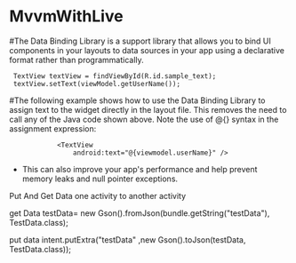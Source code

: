 # MvvmWithLive

#The Data Binding Library is a support library that allows you to bind UI components in your layouts to data sources in your app using a declarative format rather than programmatically.

     TextView textView = findViewById(R.id.sample_text);
     textView.setText(viewModel.getUserName());

#The following example shows how to use the Data Binding Library to assign text to the widget directly in the layout file. This removes the need to call any of the Java code shown above. Note the use of @{} syntax in the assignment expression:

                <TextView
                    android:text="@{viewmodel.userName}" />


* This can also improve your app's performance and help prevent memory leaks and null pointer exceptions.








Put And Get Data one activity to another activity

get Data
     testData= new Gson().fromJson(bundle.getString("testData"), TestData.class);



put data
      intent.putExtra("testData" ,new Gson().toJson(testData, TestData.class));


